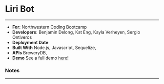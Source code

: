 # Liri Bot
---
- **For:** Northwestern Coding Bootcamp
- **Developers:** Benjamin Delong, Kat Eng, Kayla Verheyen, Sergio Ontiveros
- **Deployment Date** 
- **Built With** Node.js, Javascript, Sequelize, 
- **APIs** BreweryDB,
- **Demo**
See a full demo [here!]()



### Notes
---
